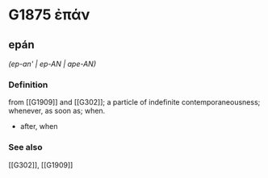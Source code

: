 # G1875 ἐπάν

## epán

_(ep-an' | ep-AN | ape-AN)_

### Definition

from [[G1909]] and [[G302]]; a particle of indefinite contemporaneousness; whenever, as soon as; when.

- after, when

### See also

[[G302]], [[G1909]]

